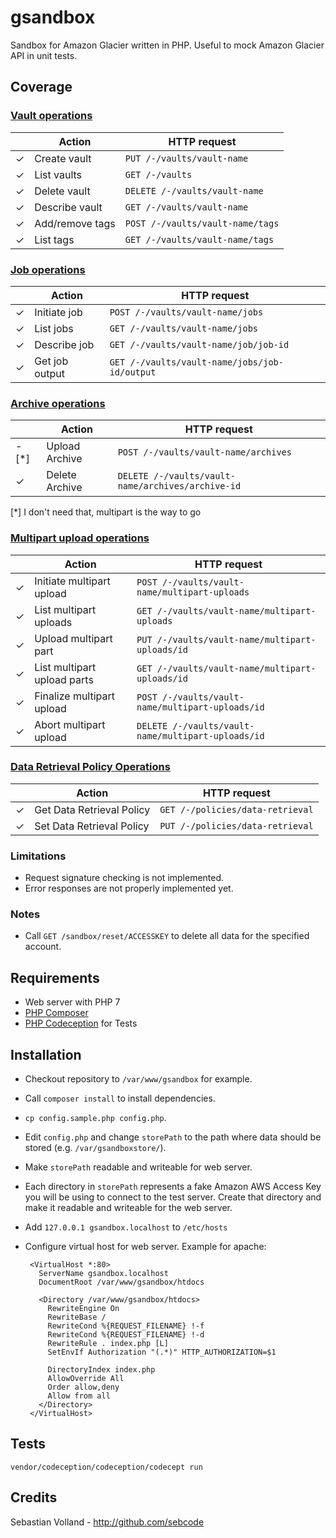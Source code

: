 # gsandbox

Sandbox for Amazon Glacier written in PHP. Useful to mock Amazon Glacier API in unit tests.

## Coverage

### [Vault operations](http://docs.aws.amazon.com/amazonglacier/latest/dev/vault-operations.html)

|  | Action | HTTP request |
| --- | --- | --- |
| ✓ | Create vault | `PUT /-/vaults/vault-name` |
| ✓ | List vaults | `GET /-/vaults` |
| ✓ | Delete vault | `DELETE /-/vaults/vault-name` |
| ✓ | Describe vault | `GET /-/vaults/vault-name` |
| ✓ | Add/remove tags | `POST /-/vaults/vault-name/tags` |
| ✓ | List tags | `GET /-/vaults/vault-name/tags` |

### [Job operations](http://docs.aws.amazon.com/amazonglacier/latest/dev/job-operations.html)

|  | Action | HTTP request |
| --- | --- | --- |
| ✓ | Initiate job | `POST /-/vaults/vault-name/jobs` |
| ✓ | List jobs | `GET /-/vaults/vault-name/jobs` |
| ✓ | Describe job | `GET /-/vaults/vault-name/job/job-id` |
| ✓ | Get job output | `GET /-/vaults/vault-name/jobs/job-id/output` |

### [Archive operations](http://docs.aws.amazon.com/amazonglacier/latest/dev/archive-operations.html)

|  | Action | HTTP request |
| --- | --- | --- |
| - [*] | Upload Archive | `POST /-/vaults/vault-name/archives` |
| ✓ | Delete Archive | `DELETE /-/vaults/vault-name/archives/archive-id` |

[*] I don't need that, multipart is the way to go

### [Multipart upload operations](http://docs.aws.amazon.com/amazonglacier/latest/dev/multipart-archive-operations.html)

|  | Action | HTTP request |
| --- | --- | --- |
| ✓ | Initiate multipart upload | `POST /-/vaults/vault-name/multipart-uploads` |
| ✓ | List multipart uploads | `GET /-/vaults/vault-name/multipart-uploads` |
| ✓ | Upload multipart part | `PUT /-/vaults/vault-name/multipart-uploads/id` |
| ✓ | List multipart upload parts | `GET /-/vaults/vault-name/multipart-uploads/id` |
| ✓ | Finalize multipart upload | `POST /-/vaults/vault-name/multipart-uploads/id` |
| ✓ | Abort multipart upload | `DELETE /-/vaults/vault-name/multipart-uploads/id` |

### [Data Retrieval Policy Operations](http://docs.aws.amazon.com/amazonglacier/latest/dev/data-retrieval-policy-operations.html)

|  | Action | HTTP request |
| --- | --- | --- |
| ✓ | Get Data Retrieval Policy | `GET /-/policies/data-retrieval` |
| ✓ | Set Data Retrieval Policy | `PUT /-/policies/data-retrieval` |

### Limitations

 * Request signature checking is not implemented.
 * Error responses are not properly implemented yet.

### Notes

 * Call `GET /sandbox/reset/ACCESSKEY` to delete all data for the specified account.

## Requirements

 * Web server with PHP 7
 * [PHP Composer](https://getcomposer.org/)
 * [PHP Codeception](http://codeception.com/) for Tests

## Installation

 * Checkout repository to `/var/www/gsandbox` for example.
 * Call `composer install` to install dependencies.
 * `cp config.sample.php config.php`.
 * Edit `config.php` and change `storePath` to the path where data should be stored (e.g. `/var/gsandboxstore/`).
 * Make `storePath` readable and writeable for web server.
 * Each directory in `storePath` represents a fake Amazon AWS Access Key you will be using to connect to the test server. Create that directory and make it readable and writeable for the web server.
 * Add `127.0.0.1 gsandbox.localhost` to `/etc/hosts`
 * Configure virtual host for web server. Example for apache:

        <VirtualHost *:80>
          ServerName gsandbox.localhost
          DocumentRoot /var/www/gsandbox/htdocs

          <Directory /var/www/gsandbox/htdocs>
            RewriteEngine On
            RewriteBase /
            RewriteCond %{REQUEST_FILENAME} !-f
            RewriteCond %{REQUEST_FILENAME} !-d
            RewriteRule . index.php [L]
            SetEnvIf Authorization "(.*)" HTTP_AUTHORIZATION=$1

            DirectoryIndex index.php
            AllowOverride All
            Order allow,deny
            Allow from all
          </Directory>
        </VirtualHost>

## Tests

`vendor/codeception/codeception/codecept run`

## Credits

Sebastian Volland - http://github.com/sebcode

